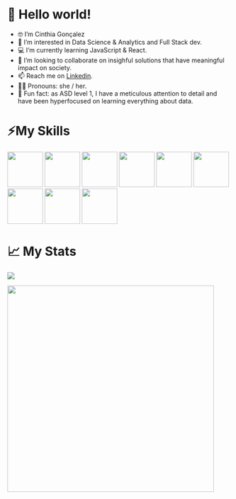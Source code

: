 # 👋 Hello world!

- 🤓 I’m Cinthia Gonçalez
- 👀 I’m interested in Data Science & Analytics and Full Stack dev.
- 💻 I’m currently learning JavaScript & React. 
- 💞️ I’m looking to collaborate on insighful solutions that have meaningful impact on society.
- 📫 Reach me on [Linkedin](www.linkedin.com/in/cinthia-g-8145532ab).
- 🏳️‍🌈 Pronouns: she / her.
- 🧩 Fun fact: as ASD level 1, I have a meticulous attention to detail and have been hyperfocused on learning everything about data.


# ⚡My Skills

<img src="https://cdn.jsdelivr.net/gh/devicons/devicon@latest/icons/python/python-original-wordmark.svg" width="80px"/> <img src="https://cdn.jsdelivr.net/gh/devicons/devicon@latest/icons/pandas/pandas-original-wordmark.svg" width="80px" />  <img src="https://cdn.jsdelivr.net/gh/devicons/devicon@latest/icons/matplotlib/matplotlib-plain-wordmark.svg" width="80px" />   <img src="https://cdn.jsdelivr.net/gh/devicons/devicon@latest/icons/numpy/numpy-plain-wordmark.svg" width="80px" />   <img src="https://cdn.jsdelivr.net/gh/devicons/devicon@latest/icons/mysql/mysql-original-wordmark.svg" width="80px"/>  <img src="https://cdn.jsdelivr.net/gh/devicons/devicon@latest/icons/postgresql/postgresql-plain-wordmark.svg" width="80px"/>      <img src="https://cdn.jsdelivr.net/gh/devicons/devicon@latest/icons/git/git-plain-wordmark.svg" width="80px"/> <img src="https://cdn.jsdelivr.net/gh/devicons/devicon@latest/icons/html5/html5-plain-wordmark.svg" width="80px"/>     <img src="https://cdn.jsdelivr.net/gh/devicons/devicon@latest/icons/css3/css3-plain-wordmark.svg" width="80px"/> 
          


# 📈 My Stats

<a href="https://github-readme-stats.vercel.app/api?username=cinthiagon&count_private=true&theme=prussian&show_icons=true">
  <img align="center" src="https://github-readme-stats.vercel.app/api?username=cinthiagon&count_private=true&theme=prussian&show_icons=true"</a>
<p></p>  
  <a href="https://github-readme-stats.vercel.app/api/top-langs/?username=cinthiagon&theme=prussian">
    <img align="center" src="https://github-readme-stats.vercel.app/api/top-langs/?username=cinthiagon&theme=prussian" width=466px />
</a>

<!---
cinthiagon/cinthiagon is a ✨ special ✨ repository because its `README.md` (this file) appears on your GitHub profile.
You can click the Preview link to take a look at your changes.
--->
